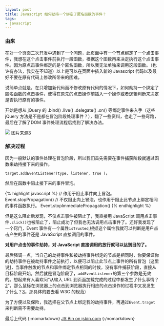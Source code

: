 ```yaml
---
layout: post
title: Javascript 如何劫持一个绑定了匿名函数的事件？
tags:
- javascript
---
```

### 由来
在对一个页面二次开发中遇到了一个问题，此页面中有一个节点绑定了一个点击事件，我想在这个点击事件前执行一段函数，根据这个函数再来决定执行这个点击事件。因为原点击事件绑定的是个匿名函数，所以我无法单独来调用这段函数。（也许有办法，我实在不知道）以上是可以在页面中插入新的 Javascript 代码以及最好不要在原有代码上修改所带来的困难。

说简单点就是，在只增加新代码而不修改原有代码的情况下，如何劫持一个绑定了匿名函数的点击事件，使得在原先的点击操作前插入一个操作或者逻辑判断来决定是否执行原有的事件。

开始是想从 jQuery 的 .bind() .live() .delegate() .on() 等绑定事件来入手（这些 jQuery 方法是不是都在冒泡阶段处理事件？），翻了一些资料，也走了一些弯路，最后在了解了DOM 事件处理流程后找到了解决办法。

![](http://ww4.sinaimg.cn/large/80733bd4gw1f09tjjbi1zj20pi0orgqz.jpg)
图片来源[3]

### 解决过程


因为一般默认的事件处理在冒泡阶段，所以我们首先需要在事件捕获阶段就通过函数来劫持接下来的操作。

`target.addEventListener(type, listener, true );`

然后在函数中阻止接下来的事件冒泡。

{% highlight javascript %}
// 作用于阻止事件向上冒泡。
Event.stopPropagation()
// 不仅阻止向上冒泡，也作用于阻止此节点上绑定相同的事件函数执行。
Event.stopImmediatePropagation()
{% endhighlight %}

但是这么阻止后发现，不仅点击事件被阻止了，我直接用 JavaScript 调用点击事件`.click()`也被阻止了，阻止成功了但我也无法调用点击事件了。还好我发现了一个窍门，Event 事件有一个属性`isTrusted`,根据这个属性我就可以判断是用户点击产生的事件还是 JavaScript 直接调用的事件。

**对用户点击的事件劫持，对 JavaScript 直接调用的放行就可以达到目的了。**

最后强调一点，当自己的劫持事件和被劫持事件绑定的节点是相同时，你要保证你的劫持事件在被劫持事件之前执行，以便可以阻止此节点上事件的所有冒泡（这里说[1]，当事件触发的节点和事件绑定节点相同的时候，没有事件捕获阶段，直接从目标阶段开始，然后就是冒泡阶段了，`addEventListener`的第三个参数是无效的。想起来有人喜欢问“从输入 URL 到页面加载完成的过程中都发生了什么事情？[2]”，那么鼠标在浏览器上的点击到浏览器执行相应的点击操作的过程中又发发生了什么？[3]，那具体的要去看 W3C 的规范）

为了方便以及保险，我选择在父节点上绑定我的劫持事件，再通过`Event.traget`来判断需不需要劫持。

最后上代码
{::nomarkdown}
<a class="jsbin-embed" href="http://jsbin.com/pohogogewu/embed?html,js,console,output">JS Bin on jsbin.com</a><script src="http://static.jsbin.com/js/embed.min.js?3.35.9"></script>
{:/nomarkdown}


[1]:http://harttle.com/2015/07/31/javascript-event.html
[2]:http://fex.baidu.com/blog/2014/05/what-happen/
[3]:http://www.w3.org/TR/DOM-Level-3-Events/#dom-event-architecture


